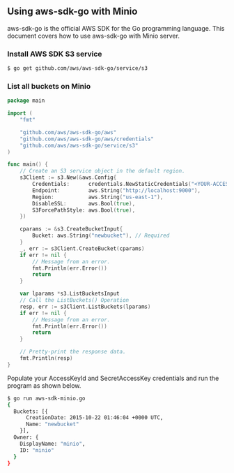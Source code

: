 ## Using aws-sdk-go with Minio

aws-sdk-go is the official AWS SDK for the Go programming language. This document covers
how to use aws-sdk-go with Minio server.

### Install AWS SDK S3 service

```sh
$ go get github.com/aws/aws-sdk-go/service/s3
```

### List all buckets on Minio

```go
package main

import (
	"fmt"

	"github.com/aws/aws-sdk-go/aws"
	"github.com/aws/aws-sdk-go/aws/credentials"
	"github.com/aws/aws-sdk-go/service/s3"
)

func main() {
	// Create an S3 service object in the default region.
	s3Client := s3.New(&aws.Config{
		Credentials:      credentials.NewStaticCredentials("<YOUR-ACCESS-ID>", "<YOUR-SECRET-ID>", ""),
		Endpoint:         aws.String("http://localhost:9000"),
		Region:           aws.String("us-east-1"),
		DisableSSL:       aws.Bool(true),
		S3ForcePathStyle: aws.Bool(true),
	})

	cparams := &s3.CreateBucketInput{
		Bucket: aws.String("newbucket"), // Required
	}
	_, err := s3Client.CreateBucket(cparams)
	if err != nil {
		// Message from an error.
		fmt.Println(err.Error())
		return
	}

	var lparams *s3.ListBucketsInput
	// Call the ListBuckets() Operation
	resp, err := s3Client.ListBuckets(lparams)
	if err != nil {
		// Message from an error.
		fmt.Println(err.Error())
		return
	}

	// Pretty-print the response data.
	fmt.Println(resp)
}
```

Populate your AccessKeyId and SecretAccessKey credentials and run the program as shown below.

```sh
$ go run aws-sdk-minio.go
{
  Buckets: [{
      CreationDate: 2015-10-22 01:46:04 +0000 UTC,
      Name: "newbucket"
    }],
  Owner: {
    DisplayName: "minio",
    ID: "minio"
  }
}
```